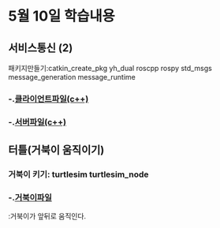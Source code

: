 # 5월 10일 학습내용
## 서비스통신 (2)
패키지만들기:catkin_create_pkg yh_dual roscpp rospy std_msgs message_generation message_runtime

### -.[클라이언트파일(c++)](yh_difference_client.cpp)
### -.[서버파일(c++)](yh_difference_server.cpp)

## 터틀(거북이 움직이기)

### 거북이 키기: turtlesim turtlesim_node
### -.[거북이파일](turtle_patrol.cpp)
:거북이가 앞뒤로 움직인다.

